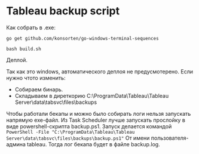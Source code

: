 Tableau backup script
===========================

Как собрать в .exe:

`
go get github.com/konsorten/go-windows-terminal-sequences
`

`
bash build.sh
`

Деплой. 

Так как это windows, автоматического деплоя не предусмотерено. Если нужно чтото изменить: 
* Собираем бинарь. 
* Складываем в диреткорию C:\ProgramData\Tableau\Tableau Server\data\tabsvc\files\backups

Чтобы работали бекапы и можно было собирать логи нельзя запускать напрямую exe-файл. 
Из Task Scheduler лучше запускать прослойку в виде powershell-скрипта backup.ps1. 
Запуск делается командой 
`
PowerShell -File "C:\ProgramData\Tableau\Tableau Server\data\tabsvc\files\backups\backup.ps1"
`
От имени пользователя-админа tableau. 
Тогда лог бекапа будет в файле backup.log. 
